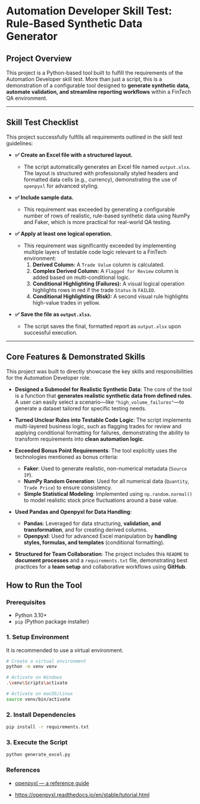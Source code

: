 # Automation Developer Skill Test: Rule-Based Synthetic Data Generator

## Project Overview

This project is a Python-based tool built to fulfill the requirements of the Automation Developer skill test. More than just a script, this is a demonstration of a configurable tool designed to **generate synthetic data, automate validation, and streamline reporting workflows** within a FinTech QA environment.



---

## Skill Test Checklist

This project successfully fulfills all requirements outlined in the skill test guidelines:

* **✅ Create an Excel file with a structured layout.**
    * The script automatically generates an Excel file named `output.xlsx`. The layout is structured with professionally styled headers and formatted data cells (e.g., currency), demonstrating the use of `openpyxl` for advanced styling.

* **✅ Include sample data.**
    * This requirement was exceeded by generating a configurable number of rows of realistic, rule-based synthetic data using NumPy and Faker, which is more practical for real-world QA testing.

* **✅ Apply at least one logical operation.**
    * This requirement was significantly exceeded by implementing multiple layers of testable code logic relevant to a FinTech environment:
        1.  **Derived Column:** A `Trade Value` column is calculated.
        2.  **Complex Derived Column:** A `Flagged for Review` column is added based on multi-conditional logic.
        3.  **Conditional Highlighting (Failures):** A visual logical operation highlights rows in red if the trade `Status` is `FAILED`.
        4.  **Conditional Highlighting (Risk):** A second visual rule highlights high-value trades in yellow.

* **✅ Save the file as `output.xlsx`.**
    * The script saves the final, formatted report as `output.xlsx` upon successful execution.

---

## Core Features & Demonstrated Skills

This project was built to directly showcase the key skills and responsibilities for the Automation Developer role.

* **Designed a Submodel for Realistic Synthetic Data**: The core of the tool is a function that **generates realistic synthetic data from defined rules**. A user can easily select a scenario—like `"high_volume_failures"`—to generate a dataset tailored for specific testing needs.

* **Turned Unclear Rules into Testable Code Logic**: The script implements multi-layered business logic, such as flagging trades for review and applying conditional formatting for failures, demonstrating the ability to transform requirements into **clean automation logic**.

* **Exceeded Bonus Point Requirements**: The tool explicitly uses the technologies mentioned as bonus criteria:
    * **Faker**: Used to generate realistic, non-numerical metadata (`Source IP`).
    * **NumPy Random Generation**: Used for all numerical data (`Quantity`, `Trade Price`) to ensure consistency.
    * **Simple Statistical Modeling**: Implemented using `np.random.normal()` to model realistic stock price fluctuations around a base value.

* **Used Pandas and Openpyxl for Data Handling**:
    * **Pandas**: Leveraged for data structuring, **validation, and transformation**, and for creating derived columns.
    * **Openpyxl**: Used for advanced Excel manipulation by **handling styles, formulas, and templates** (conditional formatting).

* **Structured for Team Collaboration**: The project includes this `README` to **document processes** and a `requirements.txt` file, demonstrating best practices for a **team setup** and collaborative workflows using **GitHub**.

## How to Run the Tool

### Prerequisites
* Python 3.10+
* `pip` (Python package installer)

### 1. Setup Environment
It is recommended to use a virtual environment.
```sh
# Create a virtual environment
python -m venv venv

# Activate on Windows
.\venv\Scripts\activate

# Activate on macOS/Linux
source venv/bin/activate
```

### 2. Install Dependencies
```sh
pip install -r requirements.txt
```

### 3. Execute the Script
```sh
python generate_excel.py
```

### References

* [openpyxl — a reference guide](https://www.notion.so/gutxii/openpyxl-a-quick-reference-guide-28d8ed918c5480a389a5d5aef8fa8016#28d8ed918c54801f98c1f29574627e58)

* https://openpyxl.readthedocs.io/en/stable/tutorial.html